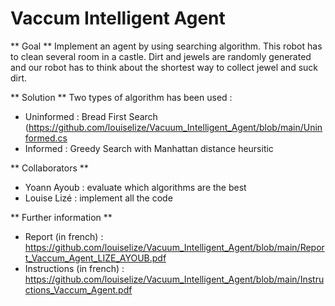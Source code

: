 # Vaccum Intelligent Agent

** Goal ** 
Implement an agent by using searching algorithm. 
This robot has to clean several room in a castle. Dirt and jewels are randomly generated and our robot has to think about the shortest way to collect jewel and suck dirt.

** Solution **
 Two types of algorithm has been used :
 - Uninformed : Bread First Search (https://github.com/louiselize/Vacuum_Intelligent_Agent/blob/main/Uninformed.cs
 - Informed : Greedy Search with Manhattan distance heursitic
 
 ** Collaborators **
 - Yoann Ayoub : evaluate which algorithms are the best
 - Louise Lizé : implement all the code
 
** Further information **
- Report (in french) : https://github.com/louiselize/Vacuum_Intelligent_Agent/blob/main/Report_Vaccum_Agent_LIZE_AYOUB.pdf
- Instructions (in french) : https://github.com/louiselize/Vacuum_Intelligent_Agent/blob/main/Instructions_Vaccum_Agent.pdf
